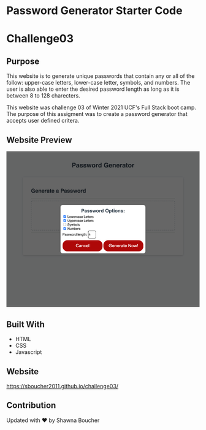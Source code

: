 # Password Generator Starter Code
# Challenge03

## Purpose
This website is to generate unique passwords that contain any or all of the follow: upper-case letters, lower-case letter, symbols, and numbers.  The user is also able to enter the desired password length as long as it is between 8 to 128 charecters. 

This website was challenge 03 of Winter 2021 UCF's Full Stack boot camp.  The purpose of this assigment was to create a password generator that accepts user defined critera.

## Website Preview
![alt text](https://github.com/sboucher2011/challenge03/blob/main/assets/images/website_image_for_readme.png)

## Built With
* HTML
* CSS
* Javascript

## Website
https://sboucher2011.github.io/challenge03/

## Contribution
Updated with ❤️ by Shawna Boucher

